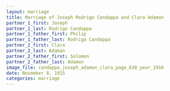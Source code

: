 ```yaml
---
layout: marriage
title: Marriage of Joseph Rodrigo Candappa and Clara Adaman
partner_1_first: Joseph
partner_1_last: Rodrigo Candappa
partner_1_father_first: Philip
partner_1_father_last: Rodrigo Candappa
partner_2_first: Clara
partner_2_last: Adaman
partner_2_father_first: Solomon
partner_2_father_last: Adaman
image_file: candappa_joseph_adaman_clara_page_638_year_1916
date: November 8, 1915
categories: marriage
---
```


